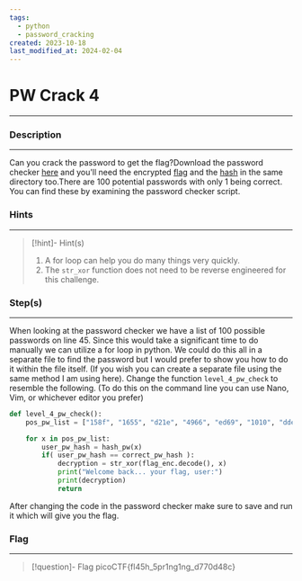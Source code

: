 ```yaml
---
tags:
  - python
  - password_cracking
created: 2023-10-18
last_modified_at: 2024-02-04
---
```

# PW Crack 4
---
### Description
---
Can you crack the password to get the flag?Download the password checker [here](https://artifacts.picoctf.net/c/20/level4.py) and you'll need the encrypted [flag](https://artifacts.picoctf.net/c/20/level4.flag.txt.enc) and the [hash](https://artifacts.picoctf.net/c/20/level4.hash.bin) in the same directory too.There are 100 potential passwords with only 1 being correct. You can find these by examining the password checker script.
### Hints
---

> [!hint]- Hint(s)
> 1. A for loop can help you do many things very quickly.
> 2. The `str_xor` function does not need to be reverse engineered for this challenge.

### Step(s)
---
When looking at the password checker we have a list of 100 possible passwords on line 45. Since this would take a significant time to do manually we can utilize a for loop in python. We could do this all in a separate file to find the password but I would prefer to show you how to do it within the file itself. (If you wish you can create a separate file using the same method I am using here). Change the function `level_4_pw_check` to resemble the following. (To do this on the command line you can use Nano, Vim, or whichever editor you prefer)
```python
def level_4_pw_check():
    pos_pw_list = ["158f", "1655", "d21e", "4966", "ed69", "1010", "dded", "844c", "40ab", "a948", "156c", >

    for x in pos_pw_list:
        user_pw_hash = hash_pw(x)
        if( user_pw_hash == correct_pw_hash ):
            decryption = str_xor(flag_enc.decode(), x)
            print("Welcome back... your flag, user:")
            print(decryption)
            return
```
After changing the code in the password checker make sure to save and run it which will give you the flag.
### Flag
---
> [!question]- Flag
> picoCTF{fl45h_5pr1ng1ng_d770d48c}








